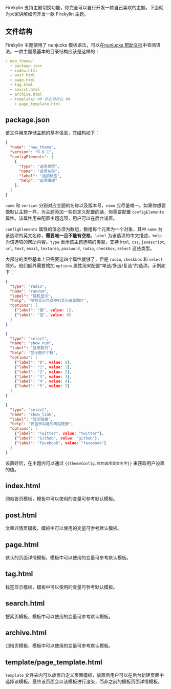 Firekylin 支持主题切换功能，你完全可以自行开发一款自己喜欢的主题。下面就为大家讲解如何开发一款 Firekylin 主题。

## 文件结构

Firekylin 主题使用了 nunjucks 模板语法，可以在[nunjucks 帮助文档](https://mozilla.github.io/nunjucks/templating.html)中查阅语法。一款主题最基本的目录结构应该是这样的：

```yaml
- new_theme/
  - package.json
  - index.html
  - post.html
  - page.html
  - tag.html
  - search.html
  - archive.html
  - template/ ## 非必须存在 ##
    - page_template.html
```

## package.json

该文件用来存储主题的基本信息，其结构如下：

```json
{
  "name": "new_theme",
  "version": "0.0.1",
  "configElements": [
    {
      "type": "选项类型",
      "name": "选项名称",
      "label": "选项标签",
      "help": "选项描述"
    },
  ]
}
```

`name` 和 `version` 分别对应主题的名称以及版本号，`name` 应尽量唯一。如果你想要像默认主题一样，为主题添加一些自定义配置的话，你需要配置 `configElements` 属性。该属性用来配置主题选项，用户可以在后台设置。

`configElements` 属性的值必须为数组，数组每个元素为一个对象，其中 `name` 为该选项的英文名称，**需要唯一且不能有空格**。`label` 为该选项的中文描述，`help` 为该选项的帮助内容。`type` 表示该主题选项的类型，支持 `html`, `css`, `javascript`, `url`, `text`, `email`, `textarea`, `password`, `radio`, `checkbox`, `select` 这些类型。

大部分的类型基本上只需要这四个属性就够了，但是 `radio`, `checkbox` 和 `select` 除外。他们额外需要增加 `options` 属性用来配置“单选/多选/复选”的选项，示例如下：

```json
{
  "type": "radio",
  "name": "random",
  "label": "随机显示",
  "help": "随机显示可以随机显示背景图片",
  "options": [
    {"label": "是", value: 1},
    {"label": "否", value: 0}
  ]
}
```

```json
{
  "type": "select",
  "name": "show_num",
  "label": "显示数目",
  "help": "显示图片个数",
  "options": [
    {"label": "0", value: 0},
    {"label": "1", value: 1},
    {"label": "2", value: 2},
    {"label": "3", value: 3},
    {"label": "4", value: 4},
    {"label": "5", value: 5}
  ]
}
```

```json
{
  "type": "select",
  "name": "show_link",
  "label": "显示链接",
  "help": "仅显示勾选的网站链接",
  "options": [
    {"label": "Twitter", value: "twitter"},
    {"label": "Github", value: "github"},
    {"label": "Facebook", value: "facebook"}
  ]
}
```

设置好后，在主题内可以通过 `{{themeConfig.你的选项英文名字}}` 来获取用户设置的值。

## index.html

网站首页模板，模板中可以使用的变量可参考默认模板。

## post.html

文章详情页模板，模板中可以使用的变量可参考默认模板。

## page.html

默认的页面详情模板，模板中可以使用的变量可参考默认模板。

## tag.html

标签显示模板，模板中可以使用的变量可参考默认模板。

## search.html

搜索页模板，模板中可以使用的变量可参考默认模板。

## archive.html

归档页模板，模板中可以使用的变量可参考默认模板。

## template/page_template.html

`template` 文件夹内可以放置自定义页面模板，放置后用户可以在后台新建页面中选择该模板。最终该页面会以该模板进行渲染，而非之前的模板页面详情模板。




